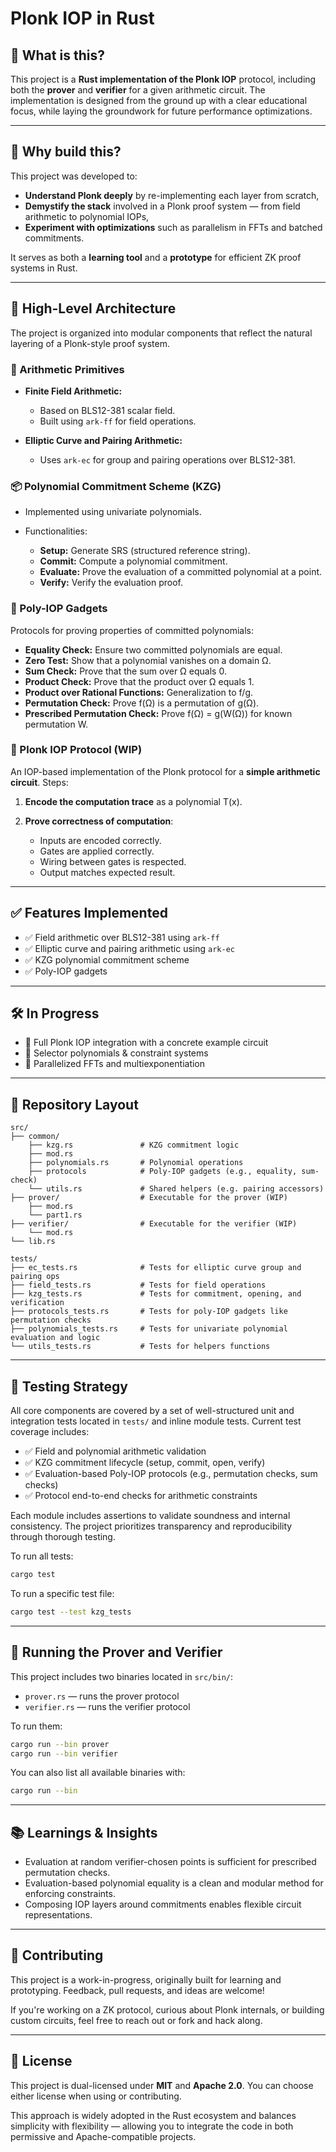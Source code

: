 # Plonk IOP in Rust

## 🚀 What is this?

This project is a **Rust implementation of the Plonk IOP** protocol, including both the **prover** and **verifier** for a given arithmetic circuit. The implementation is designed from the ground up with a clear educational focus, while laying the groundwork for future performance optimizations.

---

## 🎯 Why build this?

This project was developed to:

* **Understand Plonk deeply** by re-implementing each layer from scratch,
* **Demystify the stack** involved in a Plonk proof system — from field arithmetic to polynomial IOPs,
* **Experiment with optimizations** such as parallelism in FFTs and batched commitments.

It serves as both a **learning tool** and a **prototype** for efficient ZK proof systems in Rust.

---

## 🧱 High-Level Architecture

The project is organized into modular components that reflect the natural layering of a Plonk-style proof system.

### 🔢 Arithmetic Primitives

* **Finite Field Arithmetic:**

  * Based on BLS12-381 scalar field.
  * Built using `ark-ff` for field operations.

* **Elliptic Curve and Pairing Arithmetic:**

  * Uses `ark-ec` for group and pairing operations over BLS12-381.

### 📦 Polynomial Commitment Scheme (KZG)

* Implemented using univariate polynomials.
* Functionalities:

  * **Setup:** Generate SRS (structured reference string).
  * **Commit:** Compute a polynomial commitment.
  * **Evaluate:** Prove the evaluation of a committed polynomial at a point.
  * **Verify:** Verify the evaluation proof.

### 🧪 Poly-IOP Gadgets

Protocols for proving properties of committed polynomials:

* **Equality Check:** Ensure two committed polynomials are equal.
* **Zero Test:** Show that a polynomial vanishes on a domain Ω.
* **Sum Check:** Prove that the sum over Ω equals 0.
* **Product Check:** Prove that the product over Ω equals 1.
* **Product over Rational Functions:** Generalization to f/g.
* **Permutation Check:** Prove f(Ω) is a permutation of g(Ω).
* **Prescribed Permutation Check:** Prove f(Ω) = g(W(Ω)) for known permutation W.

### 🔧 Plonk IOP Protocol (WIP)

An IOP-based implementation of the Plonk protocol for a **simple arithmetic circuit**.
Steps:

1. **Encode the computation trace** as a polynomial T(x).
2. **Prove correctness of computation**:

   * Inputs are encoded correctly.
   * Gates are applied correctly.
   * Wiring between gates is respected.
   * Output matches expected result.

---

## ✅ Features Implemented

* ✅ Field arithmetic over BLS12-381 using `ark-ff`
* ✅ Elliptic curve and pairing arithmetic using `ark-ec`
* ✅ KZG polynomial commitment scheme
* ✅ Poly-IOP gadgets

---

## 🛠️ In Progress

* 🔧 Full Plonk IOP integration with a concrete example circuit
* 🔧 Selector polynomials & constraint systems
* 🔧 Parallelized FFTs and multiexponentiation

---

## 📁 Repository Layout

```
src/
├── common/
    ├── kzg.rs               # KZG commitment logic
    ├── mod.rs
    ├── polynomials.rs       # Polynomial operations
    ├── protocols            # Poly-IOP gadgets (e.g., equality, sum-check)
    └── utils.rs             # Shared helpers (e.g. pairing accessors)
├── prover/                  # Executable for the prover (WIP)
    ├── mod.rs
    └── part1.rs 
├── verifier/                # Executable for the verifier (WIP)
    └── mod.rs           
└── lib.rs

tests/
├── ec_tests.rs              # Tests for elliptic curve group and pairing ops
├── field_tests.rs           # Tests for field operations
├── kzg_tests.rs             # Tests for commitment, opening, and verification
├── protocols_tests.rs       # Tests for poly-IOP gadgets like permutation checks
├── polynomials_tests.rs     # Tests for univariate polynomial evaluation and logic
└── utils_tests.rs           # Tests for helpers functions 
```

---

## 🧪 Testing Strategy

All core components are covered by a set of well-structured unit and integration tests located in `tests/` and inline module tests. Current test coverage includes:

* ✅ Field and polynomial arithmetic validation
* ✅ KZG commitment lifecycle (setup, commit, open, verify)
* ✅ Evaluation-based Poly-IOP protocols (e.g., permutation checks, sum checks)
* ✅ Protocol end-to-end checks for arithmetic constraints

Each module includes assertions to validate soundness and internal consistency. The project prioritizes transparency and reproducibility through thorough testing.

To run all tests:

```bash
cargo test
```

To run a specific test file:

```bash
cargo test --test kzg_tests
```

---

## 🏃 Running the Prover and Verifier

This project includes two binaries located in `src/bin/`:

* `prover.rs` — runs the prover protocol
* `verifier.rs` — runs the verifier protocol

To run them:

```bash
cargo run --bin prover
cargo run --bin verifier
```

You can also list all available binaries with:

```bash
cargo run --bin
```

---

## 📚 Learnings & Insights

* Evaluation at random verifier-chosen points is sufficient for prescribed permutation checks.
* Evaluation-based polynomial equality is a clean and modular method for enforcing constraints.
* Composing IOP layers around commitments enables flexible circuit representations.

---

## 🤝 Contributing

This project is a work-in-progress, originally built for learning and prototyping. Feedback, pull requests, and ideas are welcome!

If you're working on a ZK protocol, curious about Plonk internals, or building custom circuits, feel free to reach out or fork and hack along.

---

## 📜 License

This project is dual-licensed under **MIT** and **Apache 2.0**. You can choose either license when using or contributing.

This approach is widely adopted in the Rust ecosystem and balances simplicity with flexibility — allowing you to integrate the code in both permissive and Apache-compatible projects.
